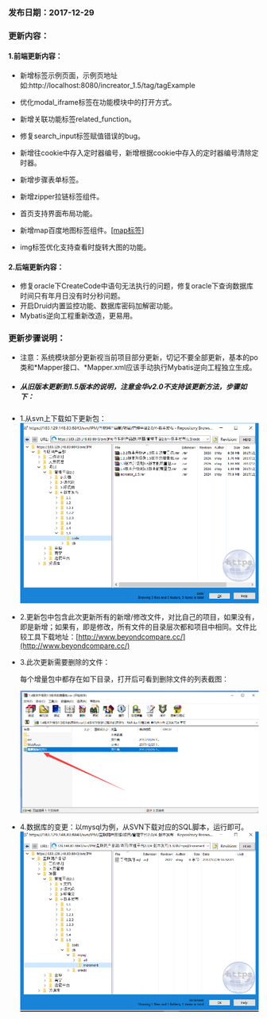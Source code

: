 ### 发布日期：2017-12-29

### 更新内容：

#### 1.前端更新内容：

* 新增标签示例页面，示例页地址如:http://localhost:8080/increator_1.5/tag/tagExample
* 优化modal\_iframe标签在功能模块中的打开方式。
* 新增关联功能标签related\_function。
* 修复search\_input标签赋值错误的bug。
* 新增往cookie中存入定时器编号，新增根据cookie中存入的定时器编号清除定时器。
* 新增步骤表单标签。
* 新增zipper拉链标签组件。
* 首页支持界面布局功能。
* 新增map百度地图标签组件。[[map标签](ji-ben-biao-dan-kong-jian/mapbiao-qian-3010-1-5.md)]

* img标签优化支持查看时旋转大图的功能。

#### 2.后端更新内容：

* 修复oracle下CreateCode中语句无法执行的问题，修复oracle下查询数据库时间只有年月日没有时分秒问题。
* 开启Druid内置监控功能、数据库密码加解密功能。
* Mybatis逆向工程重新改造，更易用。

### 更新步骤说明：

* 注意：系统模块部分更新视当前项目部分更新，切记不要全部更新，基本的po类和\*Mapper接口、\*Mapper.xml应该手动执行Mybatis逆向工程独立生成。
* ##### 从旧版本更新到1.5版本的说明，注意金华v2.0不支持该更新方法，步骤如下：
* 1.从svn上下载如下更新包：  
  ![](/assets/V1.5-1.png)
* 2.更新包中包含此次更新所有的新增/修改文件，对比自己的项目，如果没有，即是新增；如果有，即是修改，所有文件的目录层次都和项目中相同。文件比较工具下载地址：[http://www.beyondcompare.cc/](http://www.beyondcompare.cc/)

* 3.此次更新需要删除的文件：

  每个增量包中都存在如下目录，打开后可看到删除文件的列表截图：

  ![](/assets/V1.5-2.png)

* 4.数据库的变更：以mysql为例，从SVN下载对应的SQL脚本，运行即可。  
  ![](/assets/V1.5-3.png)



